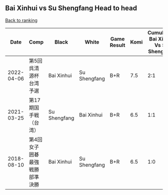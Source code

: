 ## Bai Xinhui vs Su Shengfang Head to head

[Back to ranking](../../index.md)




| **Date** | **Comp** | **Black** | **White** | **Game Result** | **Komi** | **Cumulative Bai Xinhui Vs Su Shengfang** | **Bai Xinhui Streak** | **Su Shengfang Streak** | 
| --- | --- | --- | --- | --- | --- | --- | --- | --- |
| 2022-04-06 | 第5回呉清源杯台湾予選 | Bai Xinhui | Su Shengfang | B+R | 7.5 | 2:1 | 1 | 0 | 
| 2021-03-25 | 第17期国手戦（台湾） | Su Shengfang | Bai Xinhui | B+R | 6.5 | 1:1 | 0 | 1 | 
| 2018-08-10 | 第4回女子囲碁最強戦勝部準決勝 | Bai Xinhui | Su Shengfang | B+R | 6.5 | 1:0 | 1 | 0 |




